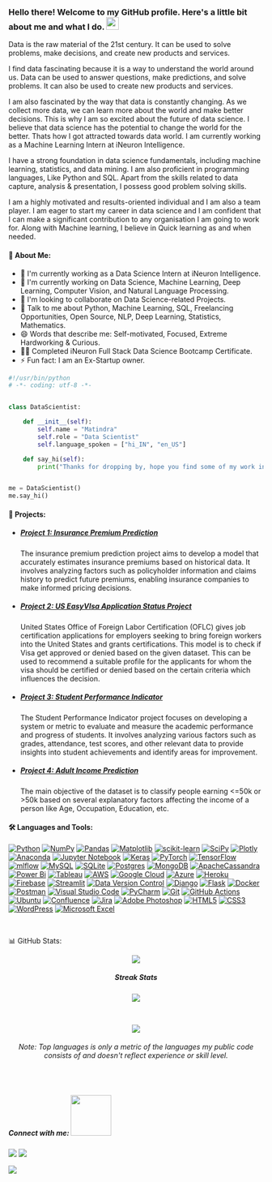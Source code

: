  <h3 align="left"> Hello there! Welcome to my GitHub profile. Here's a little bit about me and what I do. <img src="https://media.giphy.com/media/hvRJCLFzcasrR4ia7z/giphy.gif" width="25px"> </h3>

Data is the raw material of the 21st century. It can be used to solve problems, make decisions, and create new products and services.

I find data fascinating because it is a way to understand the world around us. Data can be used to answer questions, make predictions, and solve problems. It can also be used to create new products and services.

I am also fascinated by the way that data is constantly changing. As we collect more data, we can learn more about the world and make better decisions. This is why I am so excited about the future of data science. I believe that data science has the potential to change the world for the better. Thats how I got attracted towards data world. I am currently working as a Machine Learning Intern at iNeuron Intelligence.

I have a strong foundation in data science fundamentals, including machine learning, statistics, and data mining. I am also proficient in programming languages, Like Python and SQL. Apart from the skills related to data capture, analysis & presentation, I possess good problem solving skills.

I am a highly motivated and results-oriented individual and I am also a team player. I am eager to start my career in data science and I am confident that I can make a significant contribution to any organisation I am going to work for. Along with Machine learning, I believe in Quick learning as and when needed.

  <h4>🚀 About Me:</h4>
  <ul>
    <li>🔭 I'm currently working as a Data Science Intern at iNeuron Intelligence.</li>
    <li>🌱 I'm currently working on Data Science, Machine Learning, Deep Learning, Computer Vision, and Natural Language Processing.</li>
    <li>👯 I'm looking to collaborate on Data Science-related Projects.</li>
    <li>💬 Talk to me about Python, Machine Learning, SQL, Freelancing Opportunities, Open Source, NLP, Deep Learning, Statistics, Mathematics.</li>
    <li>😄 Words that describe me: Self-motivated, Focused, Extreme Hardworking & Curious.</li>
    <li>👨‍💻 Completed iNeuron Full Stack Data Science Bootcamp Certificate.</li>
    <li>⚡ Fun fact: I am an Ex-Startup owner.</li>
  </ul>
</body>
</html>

```python
#!/usr/bin/python
# -*- coding: utf-8 -*-


class DataScientist:

    def __init__(self):
        self.name = "Matindra"
        self.role = "Data Scientist"
        self.language_spoken = ["hi_IN", "en_US"]

    def say_hi(self):
        print("Thanks for dropping by, hope you find some of my work interesting.")


me = DataScientist()
me.say_hi()

```
<!DOCTYPE html>
<html>
<head>
  <meta charset="UTF-8">
</head>
<body>
<h4>📝 Projects:</h4>
  <ul>
    <li>
      <h5><a href=https://github.com/matindra/insurance-premium-prediction-project>Project 1: Insurance Premium Prediction</a></h5>
      <p>
        The insurance premium prediction project aims to develop a model that accurately estimates insurance premiums based on historical data. It involves analyzing factors such as policyholder information and claims history to predict future premiums, enabling insurance companies to make informed pricing decisions.
      </p>
    </li>
    <li>
      <h5><a href=https://github.com/matindra/insurance-premium-prediction-project>Project 2: US EasyVIsa Application Status Project<a></h5>
      <p>
        United States Office of Foreign Labor Certification (OFLC) gives job certification applications for employers seeking to bring foreign workers into the United States and grants certifications. This model is to check if Visa get approved or denied based on the given dataset. This can be used to recommend a suitable profile for the applicants for whom the visa should be certified or denied based on the certain criteria which influences the decision.
      </p>
    </li>
    <li>
      <h5><a href=https://github.com/matindra/Student-Performance-Indicator>Project 3: Student Performance Indicator<a></h5>
      <p>
        The Student Performance Indicator project focuses on developing a system or metric to evaluate and measure the academic performance and progress of students. It involves analyzing various factors such as grades, attendance, test scores, and other relevant data to provide insights into student achievements and identify areas for improvement.
      </p>
    </li>
<!–– # Project Block start ––>       
       <li>
      <h5><a href=https://github.com/matindra/Adult-Income-Prediction>Project 4: Adult Income Prediction<a></h5>
      <p>
        The main objective of the dataset is to classify people earning <=50k or >50k based on several explanatory factors affecting the income of a person like Age, Occupation, Education, etc.
      </p>
    </li>
  <!–– # Project Block end ––>
  </ul>
</body>
</html>


#### **🛠️ Languages and Tools:** 

[![Python](https://img.shields.io/badge/python-3670A0?style=flat&logo=python&logoColor=ffdd54)](https://www.python.org/) 
[![NumPy](https://img.shields.io/badge/numpy-%23013243.svg?style=flat&logo=numpy&logoColor=white)](https://numpy.org/) 
[![Pandas](https://img.shields.io/badge/pandas-%23150458.svg?style=flat&logo=pandas&logoColor=white)](https://pandas.pydata.org/)
[![Matplotlib](https://img.shields.io/badge/Matplotlib-%23ffffff.svg?style=flat&logo=Matplotlib&logoColor=black)](https://matplotlib.org/)
[![scikit-learn](https://img.shields.io/badge/scikit--learn-%23F7931E.svg?style=flat&logo=scikit-learn&logoColor=white)](https://scikit-learn.org/)
[![SciPy](https://img.shields.io/badge/SciPy-%230C55A5.svg?style=flat&logo=scipy&logoColor=%white)](https://scipy.org/)
[![Plotly](https://img.shields.io/badge/Plotly-%233F4F75.svg?style=flat&logo=plotly&logoColor=white)](https://plotly.com/)
[![Anaconda](https://img.shields.io/badge/Anaconda-%2344A833.svg?style=flat&logo=anaconda&logoColor=white)](https://www.anaconda.com/) 
[![Jupyter Notebook](https://img.shields.io/badge/Jupyter-F37626.svg?&style=flat&logo=Jupyter&logoColor=white)](https://jupyter.org/)
[![Keras](https://img.shields.io/badge/Keras-%23D00000.svg?style=flat&logo=Keras&logoColor=white)](https://keras.io/)
[![PyTorch](https://img.shields.io/badge/PyTorch-%23EE4C2C.svg?style=flat&logo=PyTorch&logoColor=white)](https://pytorch.org/)
[![TensorFlow](https://img.shields.io/badge/TensorFlow-%23FF6F00.svg?style=flat&logo=TensorFlow&logoColor=white)](https://www.tensorflow.org/)
[![mlflow](https://img.shields.io/badge/mlflow-%23d9ead3.svg?style=flat&logo=numpy&logoColor=blue)](https://mlflow.org/)
[![MySQL](https://img.shields.io/badge/mysql-%2300f.svg?style=flat&logo=mysql&logoColor=white)](https://www.mysql.com/)
[![SQLite](https://img.shields.io/badge/sqlite-%2307405e.svg?style=flat&logo=sqlite&logoColor=white)](https://sqlite.org/index.html)
[![Postgres](https://img.shields.io/badge/postgres-%23316192.svg?style=flat&logo=postgresql&logoColor=white)](https://www.postgresql.org/)
[![MongoDB](https://img.shields.io/badge/MongoDB-%234ea94b.svg?style=flat&logo=mongodb&logoColor=white)](https://www.mongodb.com/)
[![ApacheCassandra](https://img.shields.io/badge/cassandra-%231287B1.svg?style=flat&logo=apache-cassandra&logoColor=white)](https://cassandra.apache.org/)
[![Power Bi](https://img.shields.io/badge/power_bi-F2C811?style=flat&logo=powerbi&logoColor=black)](https://powerbi.microsoft.com/)
[![Tableau](https://img.shields.io/badge/Tableau-E97627?style=flat&logo=Tableau&logoColor=white)](https://www.tableau.com/)
[![AWS](https://img.shields.io/badge/AWS-%23FF9900.svg?style=flat&logo=amazon-aws&logoColor=white)](https://aws.amazon.com/)
[![Google Cloud](https://img.shields.io/badge/Google%20Cloud-%234285F4.svg?style=flat&logo=google-cloud&logoColor=white)](https://cloud.google.com/)
[![Azure](https://img.shields.io/badge/azure-%230072C6.svg?style=flat&logo=azure-devops&logoColor=white)](https://azure.microsoft.com/)
[![Heroku](https://img.shields.io/badge/heroku-%23430098.svg?style=flat&logo=heroku&logoColor=white)](https://www.heroku.com/)
[![Firebase](https://img.shields.io/badge/firebase-%23039BE5.svg?style=flat&logo=firebase)](https://firebase.google.com/)
[![Streamlit](https://img.shields.io/badge/Streamlit-FF4B4B?style=flat&logo=Streamlit&logoColor=white)](https://streamlit.io/)
[![Data Version Control](https://img.shields.io/badge/DVC-945DD6?style=flat&logo=dataversioncontrol&logoColor=white)](https://dvc.org/)
[![Django](https://img.shields.io/badge/django-%23092E20.svg?style=flat&logo=django&logoColor=white)](https://www.djangoproject.com/)
[![Flask](https://img.shields.io/badge/flask-%23000.svg?style=flat&logo=flask&logoColor=white)](https://flask.palletsprojects.com/)
[![Docker](https://img.shields.io/badge/docker-%230db7ed.svg?style=flat&logo=docker&logoColor=white)](https://www.docker.com/)
[![Postman](https://img.shields.io/badge/Postman-FF6C37?style=flat&logo=postman&logoColor=white)](https://www.postman.com/)
[![Visual Studio Code](https://img.shields.io/badge/Visual%20Studio%20Code-0078d7.svg?style=flat&logo=visual-studio-code&logoColor=white)](https://code.visualstudio.com/)
[![PyCharm](https://img.shields.io/badge/pycharm-143?style=flat&logo=pycharm&logoColor=black&color=black&labelColor=green)](https://www.jetbrains.com/pycharm/)
[![Git](https://img.shields.io/badge/git-%23F05033.svg?style=flat&logo=git&logoColor=white)](https://git-scm.com/)
[![GitHub Actions](https://img.shields.io/badge/github%20actions-%232671E5.svg?style=flat&logo=githubactions&logoColor=white)](https://github.com/features/actions)
[![Ubuntu](https://img.shields.io/badge/Ubuntu-E95420?style=flat&logo=ubuntu&logoColor=white)](https://ubuntu.com/)
[![Confluence](https://img.shields.io/badge/confluence-%23172BF4.svg?style=flat&logo=confluence&logoColor=white)](https://www.atlassian.com/software/confluence/)
[![Jira](https://img.shields.io/badge/jira-%230A0FFF.svg?style=flat&logo=jira&logoColor=white)](https://www.atlassian.com/software/jira/)
[![Adobe Photoshop](https://img.shields.io/badge/adobe%20photoshop-%2331A8FF.svg?style=flat&logo=adobe%20photoshop&logoColor=white)](https://www.adobe.com/in/products/photoshop/)
[![HTML5](https://img.shields.io/badge/html5-%23E34F26.svg?style=flat&logo=html5&logoColor=white)](https://en.wikipedia.org/wiki/HTML)
[![CSS3](https://img.shields.io/badge/css3-%231572B6.svg?style=flat&logo=css3&logoColor=white)](https://en.wikipedia.org/wiki/CSS)
[![WordPress](https://img.shields.io/badge/Wordpress-21759B?style=flat&logo=wordpress&logoColor=white)](https://wordpress.com/)
[![Microsoft Excel](https://img.shields.io/badge/Microsoft_Excel-217346?style=flat&logo=microsoft-excel&logoColor=white)](https://www.microsoft.com/en/microsoft-365/excel)

<br/>

📊 GitHub Stats:
 </br>
<div align="center">

![](https://github-readme-stats.vercel-sigma-five.app/api?username=matindra&theme=github_dark&hide_border=false&include_all_commits=true&count_private=true)<br/>
 
 ##### **Streak Stats**
 <p align = 'center'>
    <img src='https://github-readme-streak-stats.herokuapp.com/?user=matindra&theme=github_dark&hide_border=true'>
</p>
 <br/>
 
![](https://github-readme-stats-sigma-five.vercel.app/api/top-langs/?username=matindra&theme=github_dark&hide_border=false&include_all_commits=true&count_private=true&layout=compact)
 <h6> Note: Top languages is only a metric of the languages my public code consists of and doesn't reflect experience or skill level. </h6>

 

 </br>
<div align="left">
<h5> Connect with me: <img src='https://raw.githubusercontent.com/ShahriarShafin/ShahriarShafin/main/Assets/handshake.gif' width="80px"> </h5>
 
 
<a href = "https://www.linkedin.com/in/matindra/"><img src="https://img.shields.io/badge/LinkedIn-0077B5?style=for-the-badge&logo=linkedin&logoColor=white"/></a>
 <a href = "https://www.twitter.com/matindra/"><img src="https://img.shields.io/badge/Twitter-1DA1F2?style=for-the-badge&logo=twitter&logoColor=white"/></a>
  <br>
 
 ![](https://komarev.com/ghpvc/?username=matindra&color=blue&style=for-the-badge)
 
 <br>

